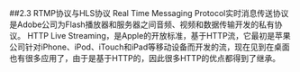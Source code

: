 ##2.3 RTMP协议与HLS协议
Real Time Messaging Protocol实时消息传送协议是Adobe公司为Flash播放器和服务器之间音频、视频和数据传输开发的私有协议。
HTTP Live Streaming，是Apple的开放标准，基于HTTP流，它最初是苹果公司针对iPhone、iPod、iTouch和iPad等移动设备而开发的流，现在见到在桌面也有很多应用了，由于是基于HTTP的，因此很多HTTP的优点都得到了继承。